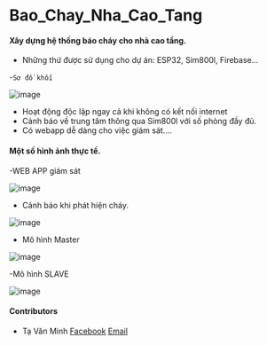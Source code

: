 # Bao_Chay_Nha_Cao_Tang
#### Xây dựng hệ thống báo cháy cho nhà cao tầng. 
  - Những thứ được sử dụng cho dự án: ESP32, Sim800l, Firebase...
  
  -`Sơ đồ khối`
  
  ![image](https://user-images.githubusercontent.com/53778428/114486257-bc3a3e00-9c37-11eb-8c0e-4946dfea0fc2.png)
  
  
  - Hoạt động độc lập ngay cả khi không có kết nối internet 
  - Cảnh báo về trung tâm thông qua Sim800l với số phòng đầy đủ.
  - Có webapp dễ dàng cho việc giám sát....
#### Một số hình ảnh thực tế.
  -WEB APP giám sát
  
  ![image](https://user-images.githubusercontent.com/53778428/114486570-58fcdb80-9c38-11eb-831b-68241aea066c.png)
  
  - Cảnh báo khi phát hiện cháy.
  
  ![image](https://user-images.githubusercontent.com/53778428/114486618-6d40d880-9c38-11eb-80ca-d8b32a54d887.png)
  
  - Mô hình Master
  
  ![image](https://user-images.githubusercontent.com/53778428/114486697-8ba6d400-9c38-11eb-886e-15ae594ba2ac.png)
  
  -Mô hình SLAVE
  
  ![image](https://user-images.githubusercontent.com/53778428/114486743-9e210d80-9c38-11eb-9fdb-629a2234d15f.png)

#### Contributors
 - Tạ Văn Minh [Facebook](https://www.facebook.com/taminh1310) [Email](taminh39@gmail.com)


